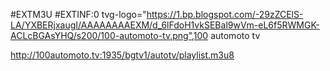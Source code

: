 #EXTM3U
#EXTINF:0 tvg-logo="https://1.bp.blogspot.com/-29zZCElS-LA/YXBERjxaugI/AAAAAAAAEXM/d_6lFdoH1vkSEBal9wVm-eL6f5RWMGK-ACLcBGAsYHQ/s200/100-automoto-tv.png",100 automoto tv 

http://100automoto.tv:1935/bgtv1/autotv/playlist.m3u8
